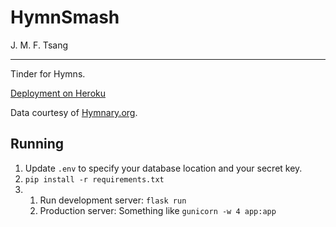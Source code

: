 # HymnSmash

J. M. F. Tsang

---

Tinder for Hymns.

[Deployment on Heroku](https://hymnsmash.herokuapp.com/)

Data courtesy of [Hymnary.org](https://hymnary.org/).

## Running

1. Update `.env` to specify your database location and your secret key.
2. `pip install -r requirements.txt`
3.
    1. Run development server: `flask run`
    2. Production server: Something like `gunicorn -w 4 app:app`
